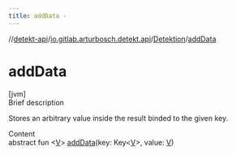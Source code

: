 ```yaml
---
title: addData -
---
```

//[detekt-api](../../index.md)/[io.gitlab.arturbosch.detekt.api](../index.md)/[Detektion](index.md)/[addData](add-data.md)



# addData  
[jvm]  
Brief description  


Stores an arbitrary value inside the result binded to the given key.

  
Content  
abstract fun <[V](add-data.md)> [addData](add-data.md)(key: Key<[V](add-data.md)>, value: [V](add-data.md))  



